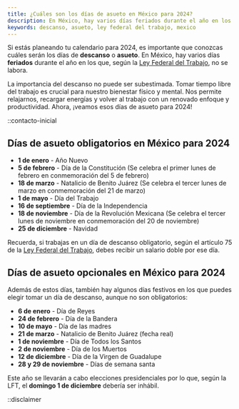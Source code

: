 ```yaml
---
title: ¿Cuáles son los días de asueto en México para 2024?
description: En México, hay varios días feriados durante el año en los que, según la Ley Federal del Trabajo, no se labora. Descubre cuáles son los días de asueto para 2024.
keywords: descanso, asueto, ley federal del trabajo, mexico
---
```

Si estás planeando tu calendario para 2024, es importante que conozcas cuáles serán los días de **descanso** o **asueto**. En México, hay varios días **feriados** durante el año en los que, según la [Ley Federal del Trabajo](/ley-federal-del-trabajo), no se labora.

La importancia del descanso no puede ser subestimada. Tomar tiempo libre del trabajo es crucial para nuestro bienestar físico y mental. Nos permite relajarnos, recargar energías y volver al trabajo con un renovado enfoque y productividad. Ahora, ¡veamos esos días de asueto para 2024!

::contacto-inicial

## Días de asueto obligatorios en México para 2024

- **1 de enero** - Año Nuevo
- **5 de febrero** - Día de la Constitución (Se celebra el primer lunes de febrero en conmemoración del 5 de febrero)
- **18 de marzo** - Natalicio de Benito Juárez (Se celebra el tercer lunes de marzo en conmemoración del 21 de marzo)
- **1 de mayo** - Día del Trabajo
- **16 de septiembre** - Día de la Independencia
- **18 de noviembre** - Día de la Revolución Mexicana (Se celebra el tercer lunes de noviembre en conmemoración del 20 de noviembre)
- **25 de diciembre** - Navidad

Recuerda, si trabajas en un día de descanso obligatorio, según el artículo 75 de la [Ley Federal del Trabajo](/ley-federal-del-trabajo), debes recibir un salario doble por ese día.

## Días de asueto opcionales en México para 2024

Además de estos días, también hay algunos días festivos en los que puedes elegir tomar un día de descanso, aunque no son obligatorios:

- **6 de enero** - Día de Reyes
- **24 de febrero** - Día de la Bandera
- **10 de mayo** - Día de las madres
- **21 de marzo** - Natalicio de Benito Juárez (fecha real)
- **1 de noviembre** - Día de Todos los Santos
- **2 de noviembre** - Día de los Muertos
- **12 de diciembre** - Día de la Virgen de Guadalupe
- **28 y 29 de noviembre** - Días de semana santa

Este año se llevarán a cabo elecciones presidenciales por lo que, según la LFT, el **domingo 1 de diciembre** debería ser inhábil.

::disclaimer
